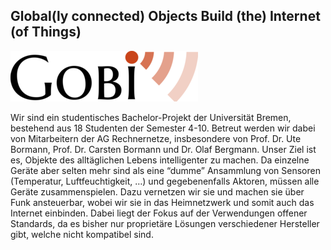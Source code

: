 ## Global(ly connected) Objects Build (the) Internet (of Things)

<p class="logo"><img src="assets/img/gobi.png" /></p>

Wir sind ein studentisches Bachelor-Projekt der Universität Bremen, bestehend aus 18 Studenten der Semester 4-10. Betreut werden wir dabei von Mitarbeitern der AG Rechnernetze, insbesondere von Prof. Dr. Ute Bormann, Prof. Dr. Carsten Bormann und Dr. Olaf Bergmann. Unser Ziel ist es, Objekte des alltäglichen Lebens intelligenter zu machen. Da einzelne Geräte aber selten mehr sind als eine “dumme” Ansammlung von Sensoren (Temperatur, Luftfeuchtigkeit, …) und gegebenenfalls Aktoren, müssen alle Geräte zusammenspielen. Dazu vernetzen wir sie und machen sie über Funk ansteuerbar, wobei wir sie in das Heimnetzwerk und somit auch das Internet einbinden. Dabei liegt der Fokus auf der Verwendungen offener Standards, da es bisher nur proprietäre Lösungen verschiedener Hersteller gibt, welche nicht kompatibel sind. 
